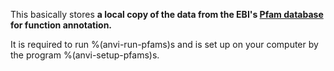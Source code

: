 This basically stores **a local copy of the data from the EBI's [Pfam database](https://pfam.xfam.org/) for function annotation.** 

It is required to run %(anvi-run-pfams)s and is set up on your computer by the program %(anvi-setup-pfams)s. 
